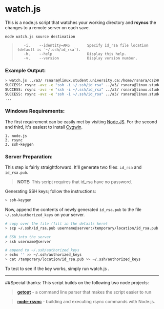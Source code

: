 watch.js
========

This is a node.js script that watches your working directory and **rsyncs** the changes to a remote server on each save.

```bash
node watch.js source destination
```
>        -i,    --identity=ARG        Specify id_rsa file location (default is `~/.ssh/id_rsa`).
>        -h,    --help                Display this help.
>        -v,    --version             Display version number.


### Example Output:
```bash
> watch.js ../a3/ rsnara@linux.student.university.ca:/home/rsnara/cs240/a3
SUCCESS: rsync -avz -e "ssh -i ~/.ssh/id_rsa" ../a3/ rsnara@linux.student.cs.university.ca:/home/rsnara/cs240/a3
SUCCESS: rsync -avz -e "ssh -i ~/.ssh/id_rsa" ../a3/ rsnara@linux.student.cs.university.ca:/home/rsnara/cs240/a3
SUCCESS: rsync -avz -e "ssh -i ~/.ssh/id_rsa" ../a3/ rsnara@linux.student.cs.university.ca:/home/rsnara/cs240/a3
...
```

### Windows Requirements:

The first requirement can be easily met by visiting [Node.JS](http://nodejs.org). For the second and third, it's easiest to install [Cygwin](https://www.cygwin.com/).

	1. node.js
	2. rsync
	3. ssh-keygen

### Server Preparation:

This step is fairly straightforward. It'll generate two files: ```id_rsa``` and ```id_rsa.pub```.
> **NOTE:** This script requires that id_rsa have no password.

Generating SSH keys; follow the instructions:
```bash
> ssh-keygen
```

Now, append the contents of newly generated ```id_rsa.pub``` to the file ```~/.ssh/authorized_keys``` on your server.
```bash
# copy over the file (fill in the details here)
> scp ~/.ssh/id_rsa.pub username@server:/temporary/location/id_rsa.pub

# SSH into the server
> ssh username@server

# append to ~/.ssh/authorized_keys
> echo '' >> ~/.ssh/authorized_keys
> cat /temporary/location/id_rsa.pub >> ~/.ssh/authorized_keys

```

To test to see if the key works, simply run watch.js <src> <dest>.

------

##Special thanks:
This script builds on the following two node projects:

>[**getopt**](https://github.com/jiangmiao/node-getopt) - a command line parser that makes the script easier to run

>[**node-rsync**](https://github.com/mattijs/node-rsync) - building and executing rsync commands with Node.js.
